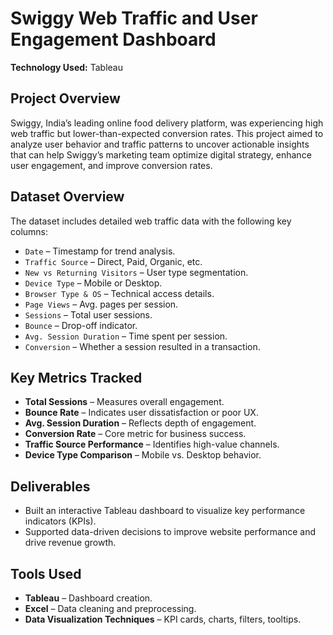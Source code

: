 # Swiggy Web Traffic and User Engagement Dashboard

**Technology Used:** Tableau

## Project Overview  
Swiggy, India’s leading online food delivery platform, was experiencing high web traffic but lower-than-expected conversion rates. 
This project aimed to analyze user behavior and traffic patterns to uncover actionable insights that can help Swiggy’s marketing team optimize digital strategy, enhance user engagement, and improve conversion rates.

## Dataset Overview  
The dataset includes detailed web traffic data with the following key columns:  
- `Date` – Timestamp for trend analysis.  
- `Traffic Source` – Direct, Paid, Organic, etc.  
- `New vs Returning Visitors` – User type segmentation.  
- `Device Type` – Mobile or Desktop.  
- `Browser Type & OS` – Technical access details.  
- `Page Views` – Avg. pages per session.  
- `Sessions` – Total user sessions.  
- `Bounce` – Drop-off indicator.  
- `Avg. Session Duration` – Time spent per session.  
- `Conversion` – Whether a session resulted in a transaction.

## Key Metrics Tracked  
- **Total Sessions** – Measures overall engagement.  
- **Bounce Rate** – Indicates user dissatisfaction or poor UX.  
- **Avg. Session Duration** – Reflects depth of engagement.  
- **Conversion Rate** – Core metric for business success.  
- **Traffic Source Performance** – Identifies high-value channels.  
- **Device Type Comparison** – Mobile vs. Desktop behavior.

## Deliverables  
- Built an interactive Tableau dashboard to visualize key performance indicators (KPIs).  
- Supported data-driven decisions to improve website performance and drive revenue growth.

## Tools Used  
- **Tableau** – Dashboard creation.  
- **Excel** – Data cleaning and preprocessing.  
- **Data Visualization Techniques** – KPI cards, charts, filters, tooltips.




